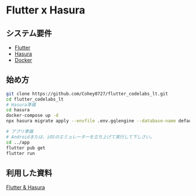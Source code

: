 # Flutter x Hasura

## システム要件

- [Flutter](https://docs.flutter.dev/get-started/install)
- [Hasura](https://hasura.io/)
- [Docker](https://www.docker.com/products/docker-desktop/)

## 始め方

```sh
git clone https://github.com/Cohey0727/flutter_codelabs_lt.git
cd flutter_codelabs_lt
# Hasura準備
cd hasura
docker-compose up -d
npx hasura migrate apply --envfile .env.gqlengine --database-name default

# アプリ準備
# Androidまたは、iOSのエミュレーターを立ち上げて実行して下しさい。
cd ../app
flutter pub get
flutter run
```

## 利用した資料

[Flutter & Hasura](https://docs.google.com/presentation/d/1UpG50JZ2yR1H03n2B25ylyWkUpac1yLfPOWGi3KONns/edit#slide=id.g145eef0e10b_0_92)
